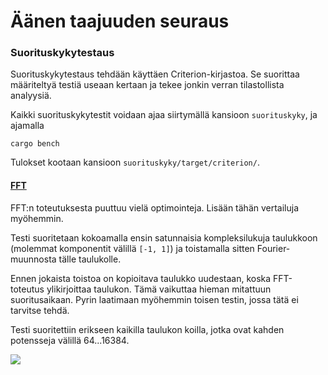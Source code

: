 # Äänen taajuuden seuraus

### Suorituskykytestaus

Suorituskykytestaus tehdään käyttäen Criterion-kirjastoa. Se suorittaa määriteltyä
testiä useaan kertaan ja tekee jonkin verran tilastollista analyysiä.

Kaikki suorituskykytestit voidaan ajaa siirtymällä kansioon `suorituskyky`, ja ajamalla

```
cargo bench
```

Tulokset kootaan kansioon `suorituskyky/target/criterion/`.

#### [FFT](/suorituskyky/benches/fft_performance.rs)

FFT:n toteutuksesta puuttuu vielä optimointeja. Lisään tähän vertailuja myöhemmin.

Testi suoritetaan kokoamalla ensin satunnaisia kompleksilukuja taulukkoon
(molemmat komponentit välillä `[-1, 1]`) ja toistamalla sitten Fourier-muunnosta
tälle taulukolle.

Ennen jokaista toistoa on kopioitava taulukko uudestaan, koska FFT-toteutus ylikirjoittaa
taulukon. Tämä vaikuttaa hieman mitattuun suoritusaikaan. Pyrin laatimaan myöhemmin toisen testin,
jossa tätä ei tarvitse tehdä.

Testi suoritettiin erikseen kaikilla taulukon koilla, jotka ovat kahden potensseja välillä 64...16384.

![](suorituskykykuvaajat/ff1.svg)

